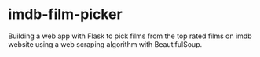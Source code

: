 # imdb-film-picker
Building a web app with Flask to pick films from the top rated films on imdb website using a web scraping algorithm with BeautifulSoup.
